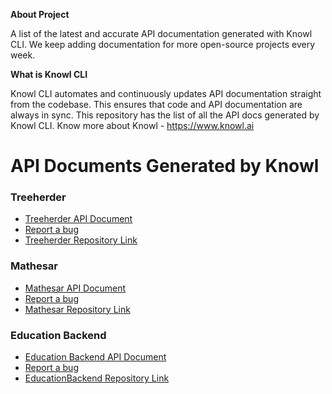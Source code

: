 **About Project**

A list of the latest and accurate API documentation generated with Knowl CLI. We keep adding documentation for more open-source projects every week.

**What is Knowl CLI** 

Knowl CLI automates and continuously updates API documentation straight from the codebase. This ensures that code and API documentation are always in sync. This repository has the list of all the API docs generated by Knowl CLI. Know more about Knowl - https://www.knowl.ai

# API Documents Generated by Knowl
### Treeherder
- [Treeherder API Document](https://app.knowl.io/project/ff5f5677-9660-4790-b376-6636f5146336/get%2Fapi%2Fjobs%2F)
- [Report a bug](https://github.com/knowl-doc/awesome-api-docs/issues/new?labels=treeherder&title=Found%20a%20bug%20in%20treeherder%20repo%3A%20)
- [Treeherder Repository Link](https://github.com/mozilla/treeherder)
### Mathesar
- [Mathesar API Document](https://app.knowl.io/project/4c212ccd-4228-46b0-bf54-2e12cfd424c5/get%2F)
- [Report a bug](https://github.com/knowl-doc/awesome-api-docs/issues/new?labels=mathesar&title=Found%20a%20bug%20in%20treeherder%20repo%3A%20)
- [Mathesar Repository Link](https://github.com/mathesar-foundation/mathesar)
### Education Backend
- [Education Backend API Document](https://app.knowl.io/project/e10986d0-c42d-42c0-bac3-18bb1fe83a98)
- [Report a bug](https://github.com/knowl-doc/awesome-api-docs/issues/new?labels=education-backend&title=Found%20a%20bug%20in%20treeherder%20repo%3A%20)
- [EducationBackend Repository Link](https://github.com/tough-dev-school/education-backend)
